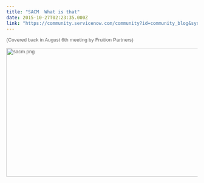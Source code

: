 ```yaml
---
title: "SACM  What is that"
date: 2015-10-27T02:23:35.000Z
link: "https://community.servicenow.com/community?id=community_blog&sys_id=a65ce6a1dbd0dbc01dcaf3231f9619de"
---
```

<p><span style="color: #666666; font-family: arial, sans-serif; font-size: 13px;">(Covered back in August 6th meeting by Fruition Partners)</span></p><p></p><p><span style="color: #666666; font-family: arial, sans-serif; font-size: 13px;"><img  alt="sacm.png" class="image-1 jive-image" src="40d60dc2db541b04ed6af3231f961929.iix" style="width: 620px; height: 340px;"/></span></p>